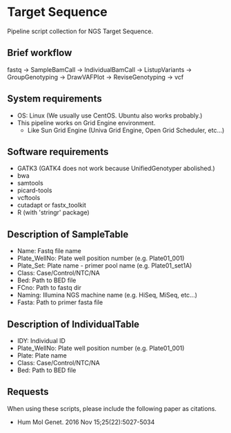 # Target Sequence
Pipeline script collection for NGS Target Sequence.

## Brief workflow
fastq -> SampleBamCall -> IndividualBamCall -> ListupVariants -> GroupGenotyping -> DrawVAFPlot -> ReviseGenotyping -> vcf

## System requirements
- OS: Linux (We usually use CentOS. Ubuntu also works probably.)
- This pipeline works on Grid Engine environment.
  - Like Sun Grid Engine (Univa Grid Engine, Open Grid Scheduler, etc...)

## Software requirements
- GATK3 (GATK4 does not work because UnifiedGenotyper abolished.)
- bwa
- samtools
- picard-tools
- vcftools
- cutadapt or fastx_toolkit
- R (with 'stringr' package)

## Description of SampleTable
- Name: Fastq file name
- Plate_WellNo: Plate well position number (e.g. Plate01_001)
- Plate_Set: Plate name - primer pool name (e.g. Plate01_set1A)
- Class: Case/Control/NTC/NA
- Bed: Path to BED file
- FCno: Path to fastq dir
- Naming: Illumina NGS machine name (e.g. HiSeq, MiSeq, etc...)
- Fasta: Path to primer fasta file

## Description of IndividualTable
- IDY: Individual ID
- Plate_WellNo: Plate well position number (e.g. Plate01_001)
- Plate: Plate name
- Class: Case/Control/NTC/NA
- Bed: Path to BED file

## Requests
When using these scripts, please include the following paper as citations.
- Hum Mol Genet. 2016 Nov 15;25(22):5027-5034
